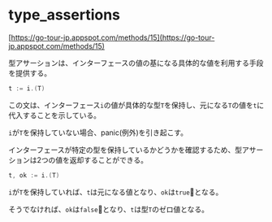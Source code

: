 # type_assertions

[https://go-tour-jp.appspot.com/methods/15](https://go-tour-jp.appspot.com/methods/15)

型アサーションは、インターフェースの値の基になる具体的な値を利用する手段を提供する。

```go
t := i.(T)
```

この文は、インターフェース`i`の値が具体的な型`T`を保持し、元になる`T`の値を`t`に代入することを示している。

`i`が`T`を保持していない場合、panic(例外)を引き起こす。

インターフェースが特定の型を保持しているかどうかを確認するため、型アサーションは2つの値を返却することができる。

```go
t, ok := i.(T)
```

`i`が`T`を保持していれば、`t`は元になる値となり、`ok`は`true`となる。

そうでなければ、`ok`は`false`となり、`t`は型`T`のゼロ値となる。